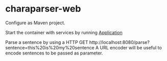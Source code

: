 # charaparser-web

Configure as Maven project.

Start the container with services by running [Application](https://github.com/biosemantics/charaparser-web/blob/master/src/main/java/edu/arizona/biosemantics/semanticmarkup/web/Application.java)

Parse a sentence by using a HTTP GET http://localhost:8080/parse?sentence=this%20is%20my%20sentence
A URL encoder will be useful to encode sentences to be passed as parameter.
